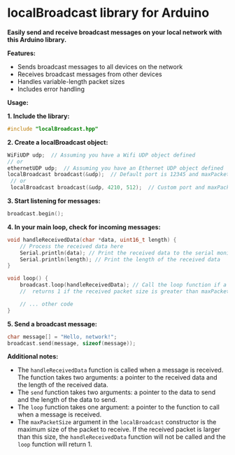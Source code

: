 # localBroadcast library for Arduino

**Easily send and receive broadcast messages on your local network with this Arduino library.**

**Features:**

- Sends broadcast messages to all devices on the network
- Receives broadcast messages from other devices
- Handles variable-length packet sizes
- Includes error handling

**Usage:**

**1. Include the library:**

   ```c++
   #include "localBroadcast.hpp"
   ```

**2. Create a localBroadcast object:**

   ```c++
   WiFiUDP udp;  // Assuming you have a Wifi UDP object defined
   // or
   ethernetUDP udp;  // Assuming you have an Ethernet UDP object defined
   localBroadcast broadcast(&udp);  // Default port is 12345 and maxPacketSize to receive is 255
    // or
    localBroadcast broadcast(&udp, 4210, 512);  // Custom port and maxPacketSize to receive
   ```

**3. Start listening for messages:**

   ```c++
   broadcast.begin();
   ```

**4. In your main loop, check for incoming messages:**

   ```c++
   void handleReceivedData(char *data, uint16_t length) {
       // Process the received data here
       Serial.println(data); // Print the received data to the serial monitor
       Serial.println(length); // Print the length of the received data
   }

   void loop() {
       broadcast.loop(handleReceivedData); // Call the loop function if a message is received
       //  returns 1 if the received packet size is greater than maxPacketSize and 0 if not

       // ... other code
   }
   ```

**5. Send a broadcast message:**

   ```c++
   char message[] = "Hello, network!";
   broadcast.send(message, sizeof(message));
   ```

**Additional notes:**

- The `handleReceivedData` function is called when a message is received. The function takes two arguments: a pointer to the received data and the length of the received data.
- The `send` function takes two arguments: a pointer to the data to send and the length of the data to send.
- The `loop` function takes one argument: a pointer to the function to call when a message is received.
- The `maxPacketSize` argument in the `localBroadcast` constructor is the maximum size of the packet to receive. If the received packet is larger than this size, the `handleReceivedData` function will not be called and the `loop` function will return 1.
